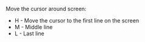 Move the cursor around screen:  

- H - Move the cursor to the first line on the screen
- M - Middle line
- L - Last line
